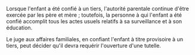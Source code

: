   
 Lorsque l'enfant a été confié à un tiers, l'autorité parentale continue d'être exercée par les père et mère ; toutefois, la personne à qui l'enfant a été confié accomplit tous les actes usuels relatifs à sa surveillance et à son éducation.  

  
 Le juge aux affaires familiales, en confiant l'enfant à titre provisoire à un tiers, peut décider qu'il devra requérir l'ouverture d'une tutelle.  
